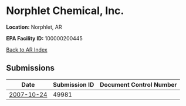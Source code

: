 # Norphlet Chemical, Inc.

**Location:** Norphlet, AR

**EPA Facility ID:** 100000200445

[Back to AR Index](../../index.md)

## Submissions

| Date | Submission ID | Document Control Number |
|------|--------------|-------------------------|
| [2007-10-24](submissions/49981.md) | 49981 |  |
